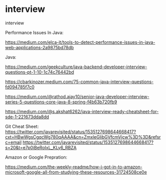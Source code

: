 # interview
interview

Performance Issues In Java:

https://medium.com/elca-it/tools-to-detect-performance-issues-in-java-web-applications-2a9875bd78db


Java:

https://medium.com/geekculture/java-backend-developer-interview-questions-pt-1-10-1c74c76442bd

https://cbarkinozer.medium.com/75-common-java-interview-questions-fd094785f7c0

https://medium.com/@rathod.ajay10/senior-java-developer-interview-series-5-questions-core-java-8-spring-f4b63b720fb9

https://medium.com/@s.akshat6262/java-interview-ready-cheatsheet-for-sde-1-221673dda8dd


Git Cheat Sheet:
https://twitter.com/javarevisited/status/1535127698644668417?cxt=HBwWgsCgqcWg780qAAAA&cn=ZmxleGlibGVfcmVjcw%3D%3D&refsrc=email
https://twitter.com/javarevisited/status/1535127698644668417?s=20&t=e7p0iBeRoIxL_KLy6_RBZA


Amazon or Google Prepration:

https://medium.com/the-weekly-readme/how-i-got-in-to-amazon-microsoft-google-all-from-studying-these-resources-31724508ce0e



